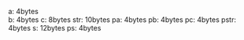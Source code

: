 a: 4bytes  
b: 4bytes 
c: 8bytes 
str: 10bytes 
pa: 4bytes 
pb: 4bytes 
pc: 4bytes 
pstr: 4bytes 
s: 12bytes 
ps: 4bytes 
